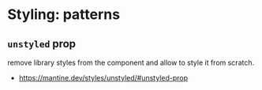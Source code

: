 # Styling: patterns

## `unstyled` prop

remove library styles from the component and allow to style it from scratch.

- https://mantine.dev/styles/unstyled/#unstyled-prop